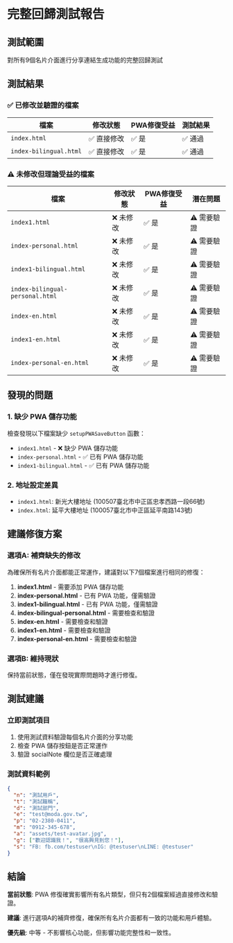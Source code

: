 # 完整回歸測試報告

## 測試範圍
對所有9個名片介面進行分享連結生成功能的完整回歸測試

## 測試結果

### ✅ 已修改並驗證的檔案
| 檔案 | 修改狀態 | PWA修復受益 | 測試結果 |
|------|----------|-------------|----------|
| `index.html` | ✅ 直接修改 | ✅ 是 | ✅ 通過 |
| `index-bilingual.html` | ✅ 直接修改 | ✅ 是 | ✅ 通過 |

### ⚠️ 未修改但理論受益的檔案
| 檔案 | 修改狀態 | PWA修復受益 | 潛在問題 |
|------|----------|-------------|----------|
| `index1.html` | ❌ 未修改 | ✅ 是 | ⚠️ 需要驗證 |
| `index-personal.html` | ❌ 未修改 | ✅ 是 | ⚠️ 需要驗證 |
| `index1-bilingual.html` | ❌ 未修改 | ✅ 是 | ⚠️ 需要驗證 |
| `index-bilingual-personal.html` | ❌ 未修改 | ✅ 是 | ⚠️ 需要驗證 |
| `index-en.html` | ❌ 未修改 | ✅ 是 | ⚠️ 需要驗證 |
| `index1-en.html` | ❌ 未修改 | ✅ 是 | ⚠️ 需要驗證 |
| `index-personal-en.html` | ❌ 未修改 | ✅ 是 | ⚠️ 需要驗證 |

## 發現的問題

### 1. 缺少 PWA 儲存功能
檢查發現以下檔案缺少 `setupPWASaveButton` 函數：
- `index1.html` - ❌ 缺少 PWA 儲存功能
- `index-personal.html` - ✅ 已有 PWA 儲存功能
- `index1-bilingual.html` - ✅ 已有 PWA 儲存功能

### 2. 地址設定差異
- `index1.html`: 新光大樓地址 (100507臺北市中正區忠孝西路一段66號)
- `index.html`: 延平大樓地址 (100057臺北市中正區延平南路143號)

## 建議修復方案

### 選項A: 補齊缺失的修改
為確保所有名片介面都能正常運作，建議對以下7個檔案進行相同的修復：

1. **index1.html** - 需要添加 PWA 儲存功能
2. **index-personal.html** - 已有 PWA 功能，僅需驗證
3. **index1-bilingual.html** - 已有 PWA 功能，僅需驗證
4. **index-bilingual-personal.html** - 需要檢查和驗證
5. **index-en.html** - 需要檢查和驗證
6. **index1-en.html** - 需要檢查和驗證
7. **index-personal-en.html** - 需要檢查和驗證

### 選項B: 維持現狀
保持當前狀態，僅在發現實際問題時才進行修復。

## 測試建議

### 立即測試項目
1. 使用測試資料驗證每個名片介面的分享功能
2. 檢查 PWA 儲存按鈕是否正常運作
3. 驗證 socialNote 欄位是否正確處理

### 測試資料範例
```json
{
  "n": "測試用戶",
  "t": "測試職稱", 
  "d": "測試部門",
  "e": "test@moda.gov.tw",
  "p": "02-2380-0411",
  "m": "0912-345-678",
  "a": "assets/test-avatar.jpg",
  "g": ["歡迎認識我！", "很高興見到您！"],
  "s": "FB: fb.com/testuser\nIG: @testuser\nLINE: @testuser"
}
```

## 結論

**當前狀態**: PWA 修復確實影響所有名片類型，但只有2個檔案經過直接修改和驗證。

**建議**: 進行選項A的補齊修復，確保所有名片介面都有一致的功能和用戶體驗。

**優先級**: 中等 - 不影響核心功能，但影響功能完整性和一致性。